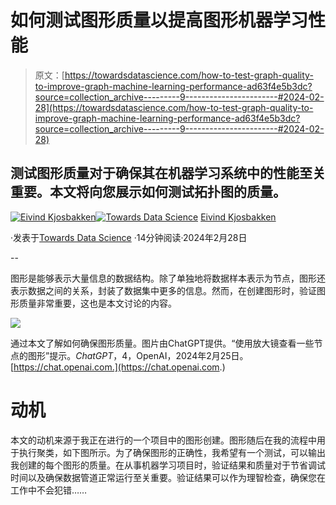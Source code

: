 # 如何测试图形质量以提高图形机器学习性能

> 原文：[https://towardsdatascience.com/how-to-test-graph-quality-to-improve-graph-machine-learning-performance-ad63f4e5b3dc?source=collection_archive---------9-----------------------#2024-02-28](https://towardsdatascience.com/how-to-test-graph-quality-to-improve-graph-machine-learning-performance-ad63f4e5b3dc?source=collection_archive---------9-----------------------#2024-02-28)

## 测试图形质量对于确保其在机器学习系统中的性能至关重要。本文将向您展示如何测试拓扑图的质量。

[](https://oieivind.medium.com/?source=post_page---byline--ad63f4e5b3dc--------------------------------)[![Eivind Kjosbakken](../Images/5f91b74428e1202fc4a176a3dd1cb1c7.png)](https://oieivind.medium.com/?source=post_page---byline--ad63f4e5b3dc--------------------------------)[](https://towardsdatascience.com/?source=post_page---byline--ad63f4e5b3dc--------------------------------)[![Towards Data Science](../Images/a6ff2676ffcc0c7aad8aaf1d79379785.png)](https://towardsdatascience.com/?source=post_page---byline--ad63f4e5b3dc--------------------------------) [Eivind Kjosbakken](https://oieivind.medium.com/?source=post_page---byline--ad63f4e5b3dc--------------------------------)

·发表于[Towards Data Science](https://towardsdatascience.com/?source=post_page---byline--ad63f4e5b3dc--------------------------------) ·14分钟阅读·2024年2月28日

--

图形是能够表示大量信息的数据结构。除了单独地将数据样本表示为节点，图形还表示数据之间的关系，封装了数据集中更多的信息。然而，在创建图形时，验证图形质量非常重要，这也是本文讨论的内容。

![](../Images/e9dd3f33f8fb62645fa7c2ac42658d3f.png)

通过本文了解如何确保图形质量。图片由ChatGPT提供。“使用放大镜查看一些节点的图形”提示。*ChatGPT*，4，OpenAI，2024年2月25日。[https://chat.openai.com.](https://chat.openai.com.)

# 动机

本文的动机来源于我正在进行的一个项目中的图形创建。图形随后在我的流程中用于执行聚类，如下图所示。为了确保图形的正确性，我希望有一个测试，可以输出我创建的每个图形的质量。在从事机器学习项目时，验证结果和质量对于节省调试时间以及确保数据管道正常运行至关重要。验证结果可以作为理智检查，确保您在工作中不会犯错……
